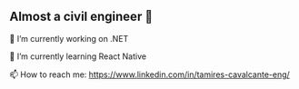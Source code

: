 ## Almost a civil engineer 👋

🔭 I’m currently working on .NET

🌱 I’m currently learning React Native


📫 How to reach me: https://www.linkedin.com/in/tamires-cavalcante-eng/


